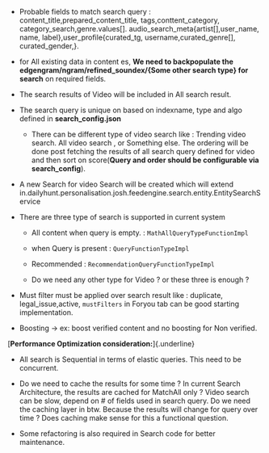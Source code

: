 - Probable fields to match search query :
  content_title,prepared_content_title, tags,conttent_category,
  category_search,genre.values\[\].
  audio_search_meta{artist\[\],user_name, name,
  label},user_profile{curated_tg, username,curated_genre\[\],
  curated_gender,}.

- for All existing data in content es, **We need to backpopulate the
  edgengram/ngram/refined_soundex/{Some other search type} for search**
  on required fields.

- The search results of Video will be included in All search result.

- The search query is unique on based on indexname, type and algo
  defined in **search_config.json**

  - There can be different type of video search like : Trending video
    search. All video search , or Something else. The ordering will be
    done post fetching the results of all search query defined for video
    and then sort on score(**Query and order should be configurable via
    search_config**).

- A new Search for video Search will be created which will extend
  in.dailyhunt.personalisation.josh.feedengine.search.entity.EntitySearchService

- There are three type of search is supported in current system

  - All content when query is empty. : `MathAllQueryTypeFunctionImpl`

  - when Query is present : `QueryFunctionTypeImpl`

  - Recommended : `RecommendationQueryFunctionTypeImpl`

  - Do we need any other type for Video ? or these three is enough ?

- Must filter must be applied over search result like : duplicate,
  legal_issue,active, `mustFilters` in Foryou tab can be good starting
  implementation.

- Boosting → ex: boost verified content and no boosting for Non
  verified.

[**Performance Optimization consideration:**]{.underline}

- All search is Sequential in terms of elastic queries. This need to be
  concurrent.

- Do we need to cache the results for some time ? In current Search
  Architecture, the results are cached for MatchAll only ? Video search
  can be slow, depend on \# of fields used in search query. Do we need
  the caching layer in btw. Because the results will change for query
  over time ? Does caching make sense for this a functional question.

- Some refactoring is also required in Search code for better
  maintenance.
